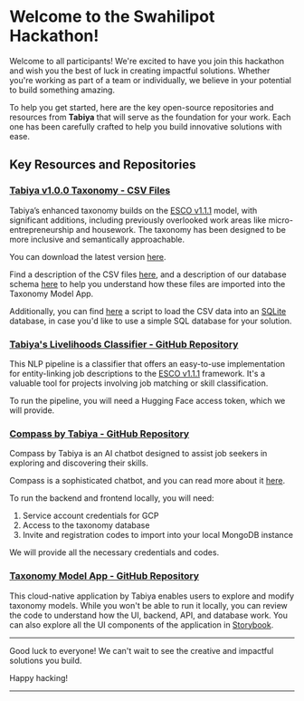# Welcome to the Swahilipot Hackathon!

Welcome to all participants! We're excited to have you join this hackathon and wish you the best of luck in creating impactful solutions. Whether you're working as part of a team or individually, we believe in your potential to build something amazing.

To help you get started, here are the key open-source repositories and resources from **Tabiya** that will serve as the foundation for your work. Each one has been carefully crafted to help you build innovative solutions with ease.

## Key Resources and Repositories

### [Tabiya v1.0.0 Taxonomy - CSV Files](https://github.com/tabiya-tech/taxonomy-model-application/blob/main/backend/Import_Export_CSV_format.md)

Tabiya’s enhanced taxonomy builds on the [ESCO v1.1.1](https://esco.ec.europa.eu/en) model, with significant additions, including previously overlooked work areas like micro-entrepreneurship and housework. The taxonomy has been designed to be more inclusive and semantically approachable.

You can download the latest version [here](https://platform.tabiya.tech/downloads/66fc66596df8511609d59d6e-export-66fc67206df8511609d59dbe.zip).
   
Find a description of the CSV files [here](https://github.com/tabiya-tech/taxonomy-model-application/blob/main/backend/Import_Export_CSV_format.md), and a description of our database schema [here](https://github.com/tabiya-tech/taxonomy-model-application/tree/main/backend#database-schema) to help you understand how these files are imported into the Taxonomy Model App.

Additionally, you can find [here](https://github.com/tabiya-tech/tabiya-esco-datasets-and-tools/tree/main/scripts/sqlite) a script to load the CSV data into an [SQLite](https://www.sqlite.org/index.html) database, in case you'd like to use a simple SQL database for your solution.

### [Tabiya's Livelihoods Classifier - GitHub Repository](https://github.com/tabiya-tech/tabiya-livelihoods-classifier)

This NLP pipeline is a classifier that offers an easy-to-use implementation for entity-linking job descriptions to the [ESCO v1.1.1](https://esco.ec.europa.eu/en) framework. It's a valuable tool for projects involving job matching or skill classification.

To run the pipeline, you will need a Hugging Face access token, which we will provide.

### [Compass by Tabiya - GitHub Repository](https://github.com/tabiya-tech/compass/)

Compass by Tabiya is an AI chatbot designed to assist job seekers in exploring and discovering their skills.

Compass is a sophisticated chatbot, and you can read more about it [here](https://docs.tabiya.org/compass/).

To run the backend and frontend locally, you will need:
   1. Service account credentials for GCP
   2. Access to the taxonomy database
   3. Invite and registration codes to import into your local MongoDB instance
   
We will provide all the necessary credentials and codes.

### **[Taxonomy Model App - GitHub Repository](https://github.com/tabiya-tech/taxonomy-model-application)**

This cloud-native application by Tabiya enables users to explore and modify taxonomy models. While you won't be able to run it locally, you can review the code to understand how the UI, backend, API, and database work. You can also explore all the UI components of the application in [Storybook](https://github.com/tabiya-tech/taxonomy-model-application/tree/main/frontend#storybook).

---

Good luck to everyone! We can't wait to see the creative and impactful solutions you build.

Happy hacking!

---
